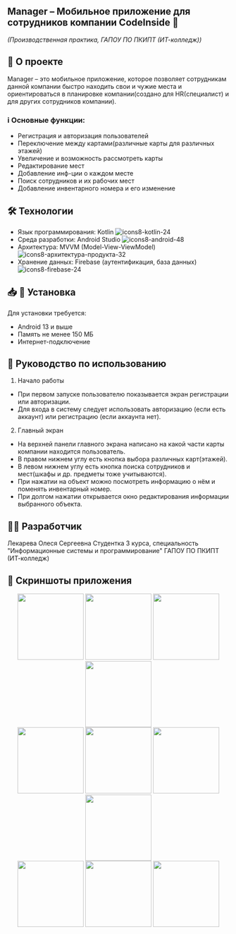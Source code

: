 ## Manager – Мобильное приложение для сотрудников компании CodeInside 📱
*(Производственная практика, ГАПОУ ПО ПКИПТ (ИТ-колледж))*

## 📌 О проекте
Manager – это мобильное приложение, которое позволяет сотрудникам данной компании быстро находить свои и чужие места и ориентироваться в планировке компании(создано для HR(специалист) и для других сотрудников компании).

### ℹ️ Основные функции:
- Регистрация и авторизация пользователей
- Переключение между картами(различные карты для различных этажей)
- Увеличение и возможность рассмотреть карты
- Редактирование мест
- Добавление инф-ции о каждом месте
- Поиск сотрудников и их рабочих мест
- Добавление инвентарного номера и его изменение

## 🛠 Технологии
- Язык программирования: Kotlin ![icons8-kotlin-24](https://github.com/user-attachments/assets/dd22db24-423b-4bcd-ac42-55ab4442bf34)
- Среда разработки: Android Studio ![icons8-android-48](https://github.com/user-attachments/assets/3ed31c38-27b7-4a0f-a5a9-d355f250014a)
- Архитектура: MVVM (Model-View-ViewModel) ![icons8-архитектура-продукта-32](https://github.com/user-attachments/assets/a199d00b-f379-4408-8f30-b051c20f44fa)
- Хранение данных: Firebase (аутентификация, база данных) ![icons8-firebase-24](https://github.com/user-attachments/assets/eb1eae08-2d26-4d26-a36d-55d70b4914fc)

## 📥 📲 Установка
Для установки требуется:
- Android 13 и выше
- Память не менее 150 МБ
- Интернет-подключение

## 📄 Руководство по использованию
1. Начало работы
- При первом запуске пользователю показывается экран регистрации или авторизации.
- Для входа в систему следует использовать авторизацию (если есть аккаунт) или регистрацию (если аккаунта нет).

2. Главный экран
- На верхней панели главного экрана написано на какой части карты компании находится пользователь.
- В правом нижнем углу есть кнопка выбора различных карт(этажей).
- В левом нижнем углу есть кнопка поиска сотрудников и мест(шкафы и др. предметы тоже учитываются).
- При нажатии на объект можно посмотреть информацию о нём и поменять инвентарный номер.
- При долгом нажатии открывается окно редактирования информации выбранного объекта.


## 👩‍💻 Разработчик
Лекарева Олеся Сергеевна
Студентка 3 курса, специальность "Информационные системы и программирование"
ГАПОУ ПО ПКИПТ (ИТ-колледж)

## 📲 Скриншоты приложения

<div align="center">
  <img src="https://github.com/user-attachments/assets/48182abe-4b04-45fb-93ae-11b29b9c4263" width="150">
  <img src="https://github.com/user-attachments/assets/baa99038-d82e-4b41-8ab5-0b52316cb883" width="150">
  <img src="https://github.com/user-attachments/assets/c2966d98-f561-42b9-9a2d-38735b6091f4" width="150">
  <img src="https://github.com/user-attachments/assets/c2fb3e07-e72e-4178-8ac1-409228076535" width="150">
  <br>
  <img src="https://github.com/user-attachments/assets/f6e9c0d7-e94d-4c61-9f75-a0b6cbccf88a" width="150">
  <img src="https://github.com/user-attachments/assets/b0fb889f-a67b-4824-a7cf-6b071865518e" width="150">
  <img src="https://github.com/user-attachments/assets/918879d6-916d-44cd-816c-7ac0ae6995c0" width="150">
  <img src="https://github.com/user-attachments/assets/86eb28fa-57c9-47ae-8b49-40333d075c99" width="150">
  <br>
  <img src="https://github.com/user-attachments/assets/0b1e521c-fb0b-489b-ba30-3a3248627d05" width="150">
  <img src="https://github.com/user-attachments/assets/60addb6c-1c6b-4b1d-9371-ab54d4709f68" width="150">
  <img src="https://github.com/user-attachments/assets/39c3b260-0bb3-47cb-97ac-3522c18dce6f" width="150">
</div>



